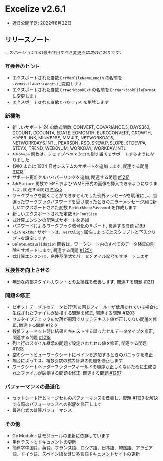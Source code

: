 # Excelize v2.6.1

* 近日公開予定: 2022年8月22日

## リリースノート

このバージョンでの最も注目すべき変更点は次のとおりです:

### 互換性のヒント

* エクスポートされた変数 `ErrMaxFileNameLength` の名前を `ErrMaxFilePathLength` に変更します
* エクスポートされた変数 `ErrWorkbookExt` の名前を `ErrWorkbookFileFormat` に変更します
* エクスポートされた変数 `ErrEncrypt` を削除します

### 新機能

* 新しいサポート 24 の数式関数: CONVERT, COVARIANCE.S, DAYS360, DCOUNT, DCOUNTA, EDATE, EOMONTH, EUROCONVERT, GROWTH, HYPERLINK, MINVERSE, MMULT, NETWORKDAYS, NETWORKDAYS.INTL, PEARSON, RSQ, SKEW.P, SLOPE, STDEVPA, STEYX, TREND, WEEKNUM, WORKDAY, WORKDAY.INTL
* `AddShape` 関数は、シェイプへのマクロの割り当てをサポートするようになりました
* 1900 または 1904 日付システムのサポートを追加します, 関連する問題 [#1212](https://github.com/xuri/excelize/issues/1212)
* サポート更新セルハイパーリンクを追加, 関連する問題 [#1217](https://github.com/xuri/excelize/issues/1217)
* `AddPicture` 関数で EMF および WMF 形式の画像を挿入できるようになりました, 関連する問題 [#1225](https://github.com/xuri/excelize/issues/1225)
* ワークブックを開くことができませんでした例外メッセージを明確にし、間違ったワークブックパスワードを受け取ったときのエラーメッセージ用に新しいエクスポートされた変数 `ErrWorkbookPassword` を作成します
* 新しいエクスポートされた定数 `MinFontSize`
* 式計算エンジンの配列式サポートを追加
* パスワードによるワークブック暗号化のサポート, 関連する問題 [#199](https://github.com/xuri/excelize/issues/199)
* `RichTextRun` サポートは、`vertAlign` 属性によって上スクリプトと下スクリプトを設定します
* `DeleteDataValidation` 関数は、ワークシート内のすべてのデータ検証の削除をサポートします, 関連する問題 [#1254](https://github.com/xuri/excelize/issues/1254)
* 式計算エンジンは、条件基準式でパーセンタイル記号をサポートします

### 互換性を向上させる

* 無効な内部スタイルカウントとの互換性を改善します, 関連する問題 [#1211](https://github.com/xuri/excelize/issues/1211)

### 問題の修正

* ピボットテーブルのデータと行/列に同じフィールドが使用されている場合に生成されたファイルが破損する問題を修正, 関連する問題 [#1203](https://github.com/xuri/excelize/issues/1203)
* セルタイプチェックの欠落が原因でリッチテキスト値が正しくない問題を修正, 関連する問題 [#1213](https://github.com/xuri/excelize/issues/1213)
* 数値フォーマット時に結果をキャストする誤ったセルデータタイプを修正, 関連する問題 [#1219](https://github.com/xuri/excelize/issues/1219)
* 列と行のスタイル継承の問題で設定されたセル値を修正, 関連する問題 [#1163](https://github.com/xuri/excelize/issues/1163)
* 空のシートビューワークシートにペインを追加するときのパニックを修正
* 場合によっては、複数引数の式の計算の問題を修正します
* ワークシートヘッダーフッターフィールドの順序が正しくないために生成されたファイルが破損する問題を修正, 関連する問題 [#1257](https://github.com/xuri/excelize/issues/1257)

### パフォーマンスの最適化

* セットシート行とマージセルのパフォーマンスを改善し、問題 [#1129](https://github.com/xuri/excelize/issues/1129) を解決する際のパフォーマンスへの影響を修正します
* 最適化式の計算パフォーマンス

### その他

* Go Modules はモジュールの更新に依存しています
* 単体テストとドキュメントの更新
* 簡体字中国語、英語、フランス語、ロシア語、日本語、韓国語、アラビア語、ドイツ語、スペイン語を含む[多言語ドキュメントサイト](https://xuri.me/excelize)の更新
